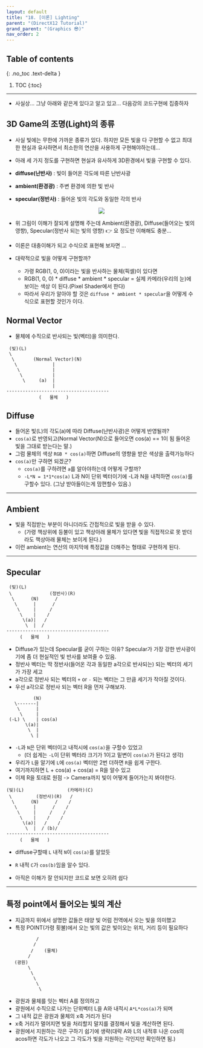 ```yaml
---
layout: default
title: "18. [이론] Lighting"
parent: "(DirectX12 Tutorial)"
grand_parent: "(Graphics 😎)"
nav_order: 2
---
```


## Table of contents
{: .no_toc .text-delta }

1. TOC
{:toc}

---

* 사실상... 그냥 아래와 같은게 있다고 알고 있고... 다음강의 코드구현에 집중하자

## 3D Game의 조명(Light)의 종류

* 사실 빛에는 무한에 가까운 종류가 있다. 하지만 모든 빛을 다 구현할 수 없고 최대한 현실과 유사하면서 최소한의 연산을 사용하게 구현해야하는데... 
* 아래 세 가지 정도를 구현하면 현실과 유사하게 3D환경에서 빛을 구현할 수 있다.

* **diffuse(난반사)** : 빛이 들어온 각도에 따른 난반사광
* **ambient(환경광)** : 주변 환경에 의한 빛 반사
* **specular(정반사)** : 들어온 빛의 각도와 동일한 각의 반사

<p align="center">
  <img src="https://taehyungs-programming-blog.github.io/blog/assets/images/cpp/directx/directx-17-1.png"/>
</p>

* 위 그림이 이해가 잘되게 설명해 주는데 Ambient(환경광), Diffuse(들어오는 빛의 영향), Specular(정반사 되는 빛의 영향) 👉 요 정도만 이해해도 충분...

* 이론은 대충이해가 되고 수식으로 표현해 보자면 ...

* 대략적으로 빛을 어떻게 구현할까?
    * 가령 RGB(1, 0, 0)이라는 빛을 반사하는 물체(픽셀)이 있다면
    * RGB(1, 0, 0) * diffuse * ambient * specular = 실제 카메라(우리의 눈)에 보이는 색상 이 된다.(Pixel Shader에서 한다)
    * 따라서 우리가 알아야 할 것은 `diffuse * ambient * specular`을 어떻게 수식으로 표현할 것인가 이다.

## Normal Vector

* 물체에 수직으로 반사되는 빛(벡터)을 의미한다.

```
 (빛)(L)
 \
  \       (Normal Vector)(N)
   \             |
    \            |
     \           |
      \     (a)  |
                 |
--------------------------------------
            (   물체   )
```

## Diffuse

* 들어온 빛(L)의 각도(a)에 따라 Diffuse(난반사광)은 어떻게 반영될까?
* `cos(a)`로 반영되고(Normal Vector(N)으로 들어오면 cos(a) == 1이 됨 들어온 빛을 그대로 받는다는 말.)
* 그럼 물체의 색상 `RGB * cos(a)`하면 Diffuse의 영향을 받은 색상을 출력가능하다
* `cos(a)`만 구하면 되겠군?
    * `cos(a)`를 구하려면 `a`를 알아야하는데 어떻게 구할까?
    * `-L*N = 1*1*cos(a)` L과 N이 단위 벡터이기에 -L과 N을 내적하면 `cos(a)`를 구할수 있다. (그냥 받아들이는게 맘편할수 있음.)

---

## Ambient

* 빛을 직접받는 부분이 아니더라도 간접적으로 빛을 받을 수 있다.
    * (가령 책상위에 등불이 있고 책상아래 물체가 있다면 빛을 직접적으로 못 받더라도 책상아래 물체는 보이게 된다.)
* 이런 ambient는 연산의 마지막에 특정값을 더해주는 형태로 구현하게 된다.

---

## Specular

```
 (빛)(L)
 \              (정반사)(R)
  \      (N)      /
   \      |      /
    \     |     /
     \    |    /
      \(a)|   /
       \  |  /
--------------------------------------
     (   물체   )
```

* Diffuse가 있는데 Specular를 굳이 구하는 이유? Specular가 가장 강한 반사광이기에 좀 더 현실적인 빛 반사를 보여줄 수 있음.
* 정반사 벡터는 딱 정반사(들어온 각과 동일한 a각으로 반사되는) 되는 벡터의 세기가 가장 세고
* a각으로 정반사 되는 벡터의 `+` or `-` 되는 벡터는 그 만큼 세기가 작아질 것이다.
* 우선 a각으로 정반사 되는 벡터 R을 먼저 구해보자.

```
          (N)
   \-------|
    \      |
     \     |
 (-L) \    | cos(a)
       \(a)|
        \  |
         \ |
```

* `-L`과 `N`은 단위 벡터이고 내적시에 `cos(a)`을 구할수 있었고
    * (더 쉽게는 `-L`이 단위 벡터라 크기가 1이고 밑변이 `cos(a)`가 된다고 생각)
* 우리가 `L`을 알기에 `L`에 `cos(a)` 벡터만 2번 더하면 `R`을 쉽게 구한다.
* 여기까지하면 L + cos(a) + cos(a) = R을 알수 있고
* 이제 R을 토대로 원점 -> Camera까지 빛이 어떻게 들어가는지 봐야한다.

```
(빛)(L)                (카메라)(C)
 \         (정반사)(R)   /
  \      (N)      /    /
   \      |      /    /
    \     |     /    /
     \    |    /    /
      \(a)|   /    /
       \  |  / (b)/
--------------------------------------
     (   물체   )
```

* diffuse구할때 `L` 내적 `N`이 `cos(a)`를 알았듯
* `R` 내적 `C`가 `cos(b)`임을 알수 있다.

* 아직은 이해가 잘 안되지만 코드로 보면 오히려 쉽다

---

## 특정 point에서 들어오는 빛의 계산

* 지금까지 위에서 설명한 값들은 태양 빛 어럼 전역에서 오는 빛을 의미했고
* 특정 POINT(가령 횟불)에서 오는 빛의 값은 빛이오는 위치, 거리 등이 필요하다

```
           /
          /
         /    (물체)
        /
   (광원)
        \
         \
          \
           \
            \
```

* 광원과 물체를 잇는 벡터 A를 정의하고
* 광원에서 수직으로 나가는 단위벡터 L을 A와 내적시 `A*L*cos(a)`가 되며
* 그 내적 값은 광원과 물체의 x축 거리가 된다
* x축 거리가 멀어지면 빛을 처리할지 말지를 결정해서 빛을 계산하면 된다.
* 광원에서 지원하는 각은 구하기 쉽기에 생략(대략 A와 L의 내적후 나온 cos의 acos하면 각도가 나오고 그 각도가 빛을 지원하는 각인지만 확인하면 됨.)